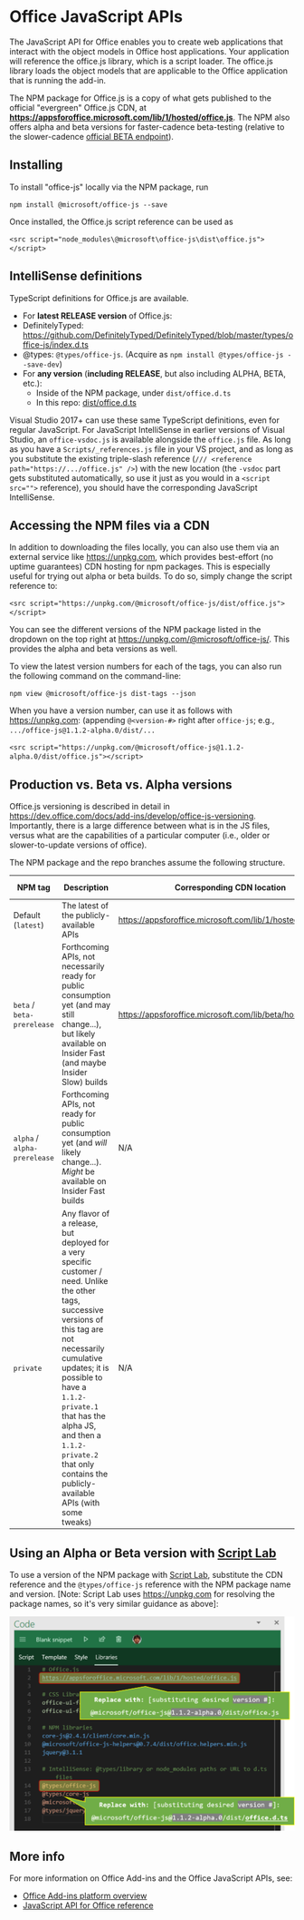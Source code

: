 # Office JavaScript APIs

The JavaScript API for Office enables you to create web applications that interact with the object models in Office host applications. Your application will reference the office.js library, which is a script loader. The office.js library loads the object models that are applicable to the Office application that is running the add-in.

The NPM package for Office.js is a copy of what gets published to the official "evergreen" Office.js CDN, at **<https://appsforoffice.microsoft.com/lib/1/hosted/office.js>**.  The NPM also offers alpha and beta versions for faster-cadence beta-testing (relative to the slower-cadence [official BETA endpoint](https://appsforoffice.microsoft.com/lib/beta/hosted/office.js)).


## Installing

To install "office-js" locally via the NPM package, run

    npm install @microsoft/office-js --save

Once installed, the Office.js script reference can be used as

    <src script="node_modules\@microsoft\office-js\dist\office.js"></script>


## IntelliSense definitions

TypeScript definitions for Office.js are available.

* For **latest RELEASE version** of Office.js:
 * DefinitelyTyped: <https://github.com/DefinitelyTyped/DefinitelyTyped/blob/master/types/office-js/index.d.ts>
 * @types: `@types/office-js`.  (Acquire as `npm install @types/office-js --save-dev`)
* For **any version** (**including RELEASE**, but also including ALPHA, BETA, etc.):
  * Inside of the NPM package, under `dist/office.d.ts`
  * In this repo: [dist/office.d.ts](dis/office.d.ts)

Visual Studio 2017+ can use these same TypeScript definitions, even for regular JavaScript.  For JavaScript IntelliSense in earlier versions of Visual Studio, an `office-vsdoc.js` is available alongside the `office.js` file.  As long as you have a `Scripts/_references.js` file in your VS project, and as long as you substitute the existing triple-slash reference (`/// <reference path="https://.../office.js" />`) with the new location (the `-vsdoc` part gets substituted automatically, so use it just as you would in a `<script src="">` reference), you should have the corresponding JavaScript IntelliSense.


## Accessing the NPM files via a CDN

In addition to downloading the files locally, you can also use them via an external service like <https://unpkg.com>, which provides best-effort (no uptime guarantees) CDN hosting for npm packages.  This is especially useful for trying out alpha or beta builds.  To do so, simply change the script reference to:

    <src script="https://unpkg.com/@microsoft/office-js/dist/office.js"></script>

You can see the different versions of the NPM package listed in the dropdown on the top right at <https://unpkg.com/@microsoft/office-js/>.  This provides the alpha and beta versions as well.

To view the latest version numbers for each of the tags, you can also run the following command on the command-line:

    npm view @microsoft/office-js dist-tags --json

When you have a version number, can use it as follows with <https://unpkg.com>: (appending `@<version-#>` right after `office-js`; e.g., `.../office-js@1.1.2-alpha.0/dist/...`

    <src script="https://unpkg.com/@microsoft/office-js@1.1.2-alpha.0/dist/office.js"></script>


## Production vs. Beta vs. Alpha versions

Office.js versioning is described in detail in <https://dev.office.com/docs/add-ins/develop/office-js-versioning>.  Importantly, there is a large difference between what is in the JS files, versus what are the capabilities of a particular computer (i.e., older or slower-to-update versions of office). 

The NPM package and the repo branches assume the following structure.

| NPM tag                      | Description   | Corresponding CDN location | Repo branch |
| ---------------------------- |-------------- | -------------------------- | ----------- |
| Default (`latest`)           | The latest of the publicly-available APIs | <https://appsforoffice.microsoft.com/lib/1/hosted/office.js> | `master` |
| `beta` / `beta-prerelease`   | Forthcoming APIs, not necessarily ready for public consumption yet (and may still change...), but likely available on Insider Fast (and maybe Insider Slow) builds | <https://appsforoffice.microsoft.com/lib/beta/hosted/office.js> | `beta` / `beta-prerelease` |
| `alpha` / `alpha-prerelease` | Forthcoming APIs, not ready for public consumption yet (and *will* likely change...). *Might* be available on Insider Fast builds | N/A | `alpha` / `alpha-prerelease` |
| `private`                    | Any flavor of a release, but deployed for a very specific customer / need. Unlike the other tags, successive versions of this tag are not necessarily cumulative updates; it is possible to have a `1.1.2-private.1` that has the alpha JS, and then a `1.1.2-private.2` that only contains the publicly-available APIs (with some tweaks) | N/A | N/A |



## Using an Alpha or Beta version with [Script Lab](https://aka.ms/script-lab)

To use a version of the NPM package with [Script Lab](https://aka.ms/script-lab), substitute the CDN reference and the `@types/office-js` reference with the NPM package name and version.  [Note: Script Lab uses <https://unpkg.com> for resolving the package names, so it's very similar guidance as above]:

![Using the NPM package with Script Lab](.github/images/script-lab-substitute-references.png)


## More info

For more information on Office Add-ins and the Office JavaScript APIs, see:

- [Office Add-ins platform overview](https://dev.office.com/docs/add-ins/overview/office-add-ins)
- [JavaScript API for Office reference](https://dev.office.com/reference/add-ins/javascript-api-for-office)
